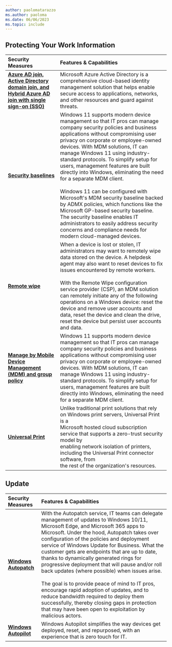 ```yaml
---
author: paolomatarazzo
ms.author: paoloma
ms.date: 06/06/2023
ms.topic: include
---
```


## Protecting Your Work Information

| Security Measures | Features & Capabilities |
|:---|:---|
| **[Azure AD join, Active Directory domain join, and Hybrid Azure AD join with single sign-on (SSO)](/azure/active-directory/devices/concept-azure-ad-join)** | Microsoft Azure Active Directory is a comprehensive cloud-based identity management solution that helps enable secure access to applications, networks, and other resources and guard against threats. |
| **[Security baselines](/mem/intune/protect/security-baselines)** | Windows 11 supports modern device management so that IT pros can manage company security policies and business applications without compromising user privacy on corporate or employee-owned devices. With MDM solutions, IT can manage Windows 11 using industry-standard protocols. To simplify setup for users, management features are built directly into Windows, eliminating the need for a separate MDM client. <br><br>Windows 11 can be configured with Microsoft's MDM security baseline backed by ADMX policies, which functions like the Microsoft GP-based security baseline. The security baseline enables IT administrators to easily address security concerns and compliance needs for modern cloud-managed devices. |
| **[Remote wipe](/windows/client-management/mdm/remotewipe-csp)** | When a device is lost or stolen, IT administrators may want to remotely wipe data stored on the device. A helpdesk agent may also want to reset devices to fix issues encountered by remote workers. <br><br>With the Remote Wipe configuration service provider (CSP), an MDM solution can remotely initiate any of the following operations on a Windows device: reset the device and remove user accounts and data, reset the device and clean the drive, reset the device but persist user accounts and data. |
| **[Manage by Mobile Device Management (MDM) and group policy](../../operating-system-security/device-management/windows-security-configuration-framework/windows-security-baselines.md)** | Windows 11 supports modern device management so that IT pros can manage company security policies and business applications without compromising user privacy on corporate or employee-owned devices. With MDM solutions, IT can manage Windows 11 using industry-standard protocols. To simplify setup for users, management features are built directly into Windows, eliminating the need for a separate MDM client.  |
| **[Universal Print](/universal-print/)** | Unlike traditional print solutions that rely on Windows print servers, Universal Print is a <br>Microsoft hosted cloud subscription service that supports a zero-trust security model by <br>enabling network isolation of printers, including the Universal Print connector software, from <br>the rest of the organization's resources. |

## Update

| Security Measures | Features & Capabilities |
|:---|:---|
| **[Windows Autopatch](/windows/deployment/windows-autopatch/)** | With the Autopatch service, IT teams can delegate management of updates to Windows 10/11, Microsoft Edge, and Microsoft 365 apps to Microsoft. Under the hood, Autopatch takes over configuration of the policies and deployment service of Windows Update for Business. What the customer gets are endpoints that are up to date, thanks to dynamically generated rings for progressive deployment that will pause and/or roll back updates (where possible) when issues arise. <br><br>The goal is to provide peace of mind to IT pros, encourage rapid adoption of updates, and to reduce bandwidth required to deploy them successfully, thereby closing gaps in protection that may have been open to exploitation by malicious actors.  |
| **[Windows Autopilot](/windows/deployment/windows-autopilot)** | Windows Autopilot simplifies the way devices get deployed, reset, and repurposed, with an experience that is zero touch for IT. |
